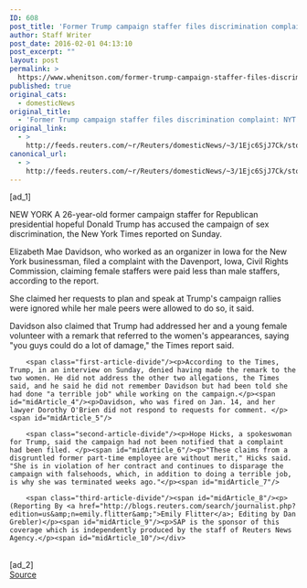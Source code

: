 ```yaml
---
ID: 608
post_title: 'Former Trump campaign staffer files discrimination complaint: NYT'
author: Staff Writer
post_date: 2016-02-01 04:13:10
post_excerpt: ""
layout: post
permalink: >
  https://www.whenitson.com/former-trump-campaign-staffer-files-discrimination-complaint-nyt/
published: true
original_cats:
  - domesticNews
original_title:
  - 'Former Trump campaign staffer files discrimination complaint: NYT'
original_link:
  - >
    http://feeds.reuters.com/~r/Reuters/domesticNews/~3/1Ejc6SjJ7Ck/story01.htm
canonical_url:
  - >
    http://feeds.reuters.com/~r/Reuters/domesticNews/~3/1Ejc6SjJ7Ck/story01.htm
---
```

 [ad_1]
<br><div id="articleText">
<span id="midArticle_start"/>

<span class="focusParagraph" readability="4"><p><span class="articleLocation">NEW YORK</span> A 26-year-old former campaign staffer for Republican presidential hopeful Donald Trump has accused the campaign of sex discrimination, the New York Times reported on Sunday.</p></span><span id="midArticle_0"/><p>Elizabeth Mae Davidson, who worked as an organizer in Iowa for the New York businessman, filed a complaint with the Davenport, Iowa, Civil Rights Commission, claiming female staffers were paid less than male staffers, according to the report.</p><span id="midArticle_1"/><p>She claimed her requests to plan and speak at Trump's campaign rallies were ignored while her male peers were allowed to do so, it said.</p><span id="midArticle_2"/><p>Davidson also claimed that Trump had addressed her and a young female volunteer with a remark that referred to the women's appearances, saying "you guys could do a lot of damage," the Times report said.</p><span id="midArticle_3"/>
        
        <span class="first-article-divide"/><p>According to the Times, Trump, in an interview on Sunday, denied having made the remark to the two women. He did not address the other two allegations, the Times said, and he said he did not remember Davidson but had been told she had done "a terrible job" while working on the campaign.</p><span id="midArticle_4"/><p>Davidson, who was fired on Jan. 14, and her lawyer Dorothy O'Brien did not respond to requests for comment. </p><span id="midArticle_5"/>
        
        <span class="second-article-divide"/><p>Hope Hicks, a spokeswoman for Trump, said the campaign had not been notified that a complaint had been filed. </p><span id="midArticle_6"/><p>"These claims from a disgruntled former part-time employee are without merit," Hicks said. "She is in violation of her contract and continues to disparage the campaign with falsehoods, which, in addition to doing a terrible job, is why she was terminated weeks ago."</p><span id="midArticle_7"/>
        
        <span class="third-article-divide"/><span id="midArticle_8"/><p> (Reporting By <a href="http://blogs.reuters.com/search/journalist.php?edition=us&amp;n=emily.flitter&amp;">Emily Flitter</a>; Editing by Dan Grebler)</p><span id="midArticle_9"/><p>SAP is the sponsor of this coverage which is independently produced by the staff of Reuters News Agency.</p><span id="midArticle_10"/></div>
<br>[ad_2]
<br><a href="http://feeds.reuters.com/~r/Reuters/domesticNews/~3/1Ejc6SjJ7Ck/story01.htm">Source </a>